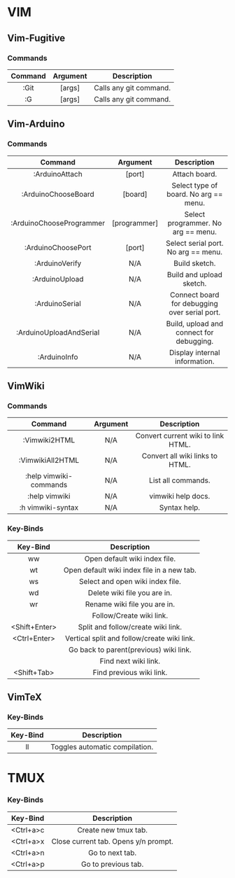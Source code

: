 # VIM
## Vim-Fugitive
### Commands
| Command | Argument |      Description       |
|:-------:|:--------:|:----------------------:|
|  :Git   |  [args]  | Calls any git command. |
|   :G    |  [args]  | Calls any git command. |

## Vim-Arduino
### Commands
|         Command          |   Argument   |                  Description                  |
|:------------------------:|:------------:|:---------------------------------------------:|
|      :ArduinoAttach      |    [port]    |                 Attach board.                 |
|   :ArduinoChooseBoard    |   [board]    |     Select type of board. No arg == menu.     |
| :ArduinoChooseProgrammer | [programmer] |      Select programmer. No arg == menu.       |
|    :ArduinoChoosePort    |    [port]    |      Select serial port. No arg == menu.      |
|      :ArduinoVerify      |     N/A      |                 Build sketch.                 |
|      :ArduinoUpload      |     N/A      |           Build and upload sketch.            |
|      :ArduinoSerial      |     N/A      | Connect board for debugging over serial port. |
| :ArduinoUploadAndSerial  |     N/A      |   Build, upload and connect for debugging.    |
|       :ArduinoInfo       |     N/A      |         Display internal information.         |

## VimWiki
### Commands
|        Command         | Argument |            Description             |
|:----------------------:|:--------:|:----------------------------------:|
|     :Vimwiki2HTML      |   N/A    | Convert current wiki to link HTML. |
|    :VimwikiAll2HTML    |   N/A    |  Convert all wiki links to HTML.   |
| :help vimwiki-commands |   N/A    |         List all commands.         |
|     :help vimwiki      |   N/A    |         vimwiki help docs.         |
|   :h vimwiki-syntax    |   N/A    |            Syntax help.            |

### Key-Binds
|   Key-Bind    |                 Description                 |
|:-------------:|:-------------------------------------------:|
|  <Leader>ww   |        Open default wiki index file.        |
|  <Leader>wt   | Open default wiki index file in a new tab.  |
|  <Leader>ws   |      Select and open wiki index file.       |
|  <Leader>wd   |        Delete wiki file you are in.         |
|  <Leader>wr   |        Rename wiki file you are in.         |
|    <Enter>    |          Follow/Create wiki link.           |
| <Shift+Enter> |     Split and follow/create wiki link.      |
| <Ctrl+Enter>  | Vertical split and follow/create wiki link. |
| <Backspace>   |   Go back to parent(previous) wiki link.    |
| <Tab>         |            Find next wiki link.             |
| <Shift+Tab>   |          Find previous wiki link.           |

## VimTeX
### Key-Binds
|   Key-Bind    |                 Description                 |
|:-------------:|:-------------------------------------------:|
|  <Leader>ll   |       Toggles automatic compilation.        |


# TMUX
### Key-Binds
| Key-Bind  |             Description              |
|:---------:|:------------------------------------:|
| <Ctrl+a>c |         Create new tmux tab.         |
| <Ctrl+a>x | Close current tab. Opens y/n prompt. |
| <Ctrl+a>n |           Go to next tab.            |
| <Ctrl+a>p |         Go to previous tab.          |

